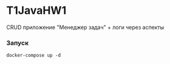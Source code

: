 # T1JavaHW1

CRUD приложение "Менеджер задач" + логи через аспекты

### Запуск

``` shell
docker-compose up -d
```